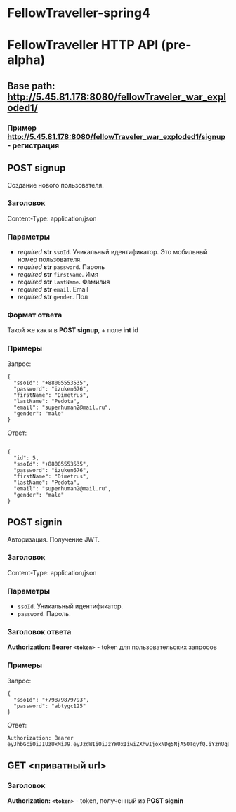 # FellowTraveller-spring4



# FellowTraveller HTTP API (pre-alpha)

## Base path: http://5.45.81.178:8080/fellowTraveler_war_exploded1/
### Пример http://5.45.81.178:8080/fellowTraveler_war_exploded1/signup - регистрация

## POST signup

Создание нового пользователя.
### Заголовок 
Content-Type: application/json

### Параметры


- *required* **str** `ssoId`. Уникальный идентификатор. Это мобильный номер пользователя.
- *required* **str** `password`. Пароль
- *required* **str** `firstName`. Имя
- *required* **str** `lastName`. Фамилия
- *required* **str** `email`. Email
- *required* **str** `gender`. Пол



### Формат ответа
Такой же как и в **POST signup**, + поле **int** id


### Примеры

Запрос:

```
{
  "ssoId": "+88005553535",
  "password": "izuken676",
  "firstName": "Dimetrus",
  "lastName": "Pedota",
  "email": "superhuman2@mail.ru",
  "gender": "male"
}
```


Ответ:

```

{
  "id": 5,
  "ssoId": "+88005553535",
  "password": "izuken676",
  "firstName": "Dimetrus",
  "lastName": "Pedota",
  "email": "superhuman2@mail.ru",
  "gender": "male"
}
```


## POST signin

Авторизация. Получение JWT.

### Заголовок 
Content-Type: application/json

### Параметры
- `ssoId`. Уникальный идентификатор.
- `password`. Пароль.

### Заголовок ответа

**Authorization: Bearer `<token>`** - token для пользовательских запросов

### Примеры

Запрос:

```
{
  "ssoId": "+79879879793",
  "password": "abtygc125"
}
``` 

Ответ:

```
Authorization: Bearer eyJhbGciOiJIUzUxMiJ9.eyJzdWIiOiJzYW0xIiwiZXhwIjoxNDg5NjA5OTgyfQ.iYznUqaZfRjrgmktuK8CxcJP7Au4QVTDcULe4WAvps_fP8lsCOPzTtVplRd9u5t1xQAHuZFvTJ61OUTFCtkZVQ
```



## GET <приватный url>

### Заголовок

**Authorization:  `<token>`** - token, полученный из **POST signin**
